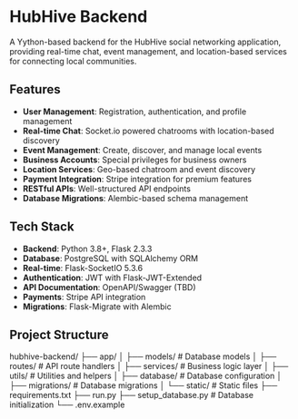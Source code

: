 # HubHive Backend

A Yython-based backend for the HubHive social networking application, providing real-time chat, event management, and location-based services for connecting local communities.

## Features

- **User Management**: Registration, authentication, and profile management
- **Real-time Chat**: Socket.io powered chatrooms with location-based discovery
- **Event Management**: Create, discover, and manage local events
- **Business Accounts**: Special privileges for business owners
- **Location Services**: Geo-based chatroom and event discovery
- **Payment Integration**: Stripe integration for premium features
- **RESTful APIs**: Well-structured API endpoints
- **Database Migrations**: Alembic-based schema management

## Tech Stack

- **Backend**: Python 3.8+, Flask 2.3.3
- **Database**: PostgreSQL with SQLAlchemy ORM
- **Real-time**: Flask-SocketIO 5.3.6
- **Authentication**: JWT with Flask-JWT-Extended
- **API Documentation**: OpenAPI/Swagger (TBD)
- **Payments**: Stripe API integration
- **Migrations**: Flask-Migrate with Alembic

## Project Structure
hubhive-backend/
├── app/
│ ├── models/ # Database models
│ ├── routes/ # API route handlers
│ ├── services/ # Business logic layer
│ ├── utils/ # Utilities and helpers
│ ├── database/ # Database configuration
│ ├── migrations/ # Database migrations
│ └── static/ # Static files
├── requirements.txt
├── run.py
├── setup_database.py # Database initialization
└── .env.example
